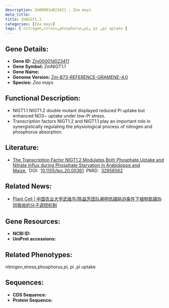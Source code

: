 ```yaml
---
description: Zm00001d023411 ; Zea mays
meta_title:
title: ZmNIGT1.1
categories: [Zea mays]
tags: [ nitrogen,stress,phosphorus,pi, pi ,pi uptake ]
---
```


## Gene Details:
- **Gene ID:**	[Zm00001d023411]()
- **Gene Symbol:** ZmNIGT1.1
- **Gene Name:** 
- **Genome Version:** [Zm-B73-REFERENCE-GRAMENE-4.0]()
- **Species:** *Zea mays*

## Functional Description:
   - NIGT1.1 NIGT1.2 double mutant displayed reduced Pi uptake but enhanced NO3− uptake under low-Pi stress.
   - Transcription factors NIGT1.2 and NIGT1.1 play an important role in synergistically regulating the physiological process of nitrogen and phosphorus absorption.

## Literature:
   - [The Transcription Factor NIGT1.2 Modulates Both Phosphate Uptake and Nitrate Influx during Phosphate Starvation in Arabidopsis and Maize.]( https://academic.oup.com/plcell/article/32/11/3519/6099361?login=true)&nbsp;&nbsp;DOI:&nbsp;&nbsp;[10.1105/tpc.20.00361](https://academic.oup.com/plcell/article/32/11/3519/6099361?login=true)&nbsp;&nbsp;PMID:&nbsp;&nbsp;[32958562](https://pubmed.ncbi.nlm.nih.gov/32958562/)

## Related News:
   - [Plant Cell | 中国农业大学武维华/陈益芳团队阐明低磷胁迫条件下植物氮磷协同吸收的分子调控机制](https://mp.weixin.qq.com/s?__biz=MzU3ODY3MDM0NA==&mid=2247498430&idx=1&sn=6106e96d646bdd38a6513310b737f9a0&chksm=fd7360d9ca04e9cf524e4cc0ab98c6f33b0e8d23c12db9d379b94e0c590a83f206a18c1ae718&scene=27#wechat_redirect)

## Gene Resources:
- **NCBI ID:** [](https://www.ncbi.nlm.nih.gov/gene/?term=)
- **UniProt accessions:** [](https://www.uniprot.org/uniprotkb//entry)

## Related Phenotypes:
nitrogen,stress,phosphorus,pi, pi ,pi uptake

## Sequences:
- **CDS Sequence:**
- **Protein Sequence:**
